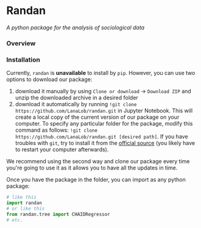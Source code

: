 # Randan
_A python package for the analysis of sociological data_

### Overview

### Installation
Currently, `randan` is **unavailable** to install by `pip`. However, you can use two options to download our package:

1. download it manually by using `Clone or download` -> `Download ZIP` and unzip the downloaded archive in a desired folder
2. download it automatically by running `!git clone https://github.com/LanaLob/randan.git` in Jupyter Notebook. This will create a local copy of the current version of our package on your computer. To specify any particular folder for the package, modify this command as follows: `!git clone https://github.com/LanaLob/randan.git [desired path]`. If you have troubles with `git`, try to install it from the [official source](https://git-scm.com/downloads) (you likely have to restart your computer afterwards).

We recommend using the second way and clone our package every time you're going to use it as it allows you to have all the updates in time.

Once you have the package in the folder, you can import as any python package:

```python
# like this
import randan
# or like this
from randan.tree import CHAIDRegressor
# etc.
```
